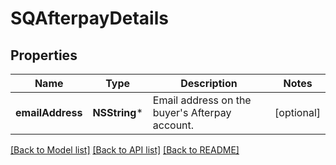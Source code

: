 # SQAfterpayDetails

## Properties
Name | Type | Description | Notes
------------ | ------------- | ------------- | -------------
**emailAddress** | **NSString*** | Email address on the buyer&#39;s Afterpay account. | [optional] 

[[Back to Model list]](../README.md#documentation-for-models) [[Back to API list]](../README.md#documentation-for-api-endpoints) [[Back to README]](../README.md)


